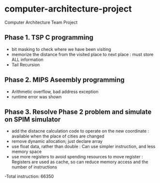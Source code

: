 # computer-architecture-project
Computer Architecture Team Project

## Phase 1. TSP C programming
* bit masking to check where we have been visiting
* memorize the distance from the visited place to next place : must store ALL information
* Tail Recursion   

## Phase 2. MIPS Aseembly programming
* Arithmetic overflow, bad address exception
* runtime error was shown   

## Phase 3. Resolve Phase 2 problem and simulate on SPIM simulator
* add the distacne calculation code to operate on the new coordinate : available when the place of cities are changed
* remove dynamic allocation; just declare array
* use float data, rather than double : Can use simpler instruction, and less memory space
* use more registers to avoid spending resources to move register : Registers are used as cache, so can reduce memory access and the number of instructions   

-Total instruction: 66350   
